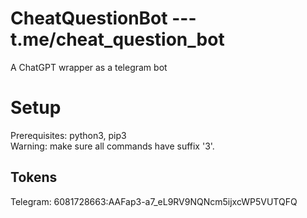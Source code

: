 # CheatQuestionBot --- t.me/cheat_question_bot
A ChatGPT wrapper as a telegram bot

# Setup
Prerequisites: python3, pip3 <br /> 
Warning: make sure all commands have suffix '3'. <br /> 

## Tokens
Telegram: 6081728663:AAFap3-a7_eL9RV9NQNcm5ijxcWP5VUTQFQ
